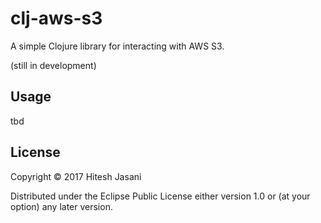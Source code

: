 # clj-aws-s3

A simple Clojure library for interacting with AWS S3.

(still in development)

## Usage

tbd

## License

Copyright © 2017 Hitesh Jasani

Distributed under the Eclipse Public License either version 1.0 or (at
your option) any later version.
